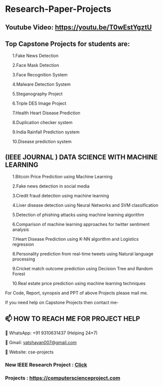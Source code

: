 # Research-Paper-Projects

## Youtube Video: https://youtu.be/T0wEstYgztU

## Top Capstone Projects for students are:
<ol>

1.Fake News Detection

2.Face Mask Detection

3.Face Recognition System

4.Malware Detection System

5.Steganography Project

6.Triple DES Image Project

7.Health Heart Disease Prediction

8.Duplication checker system

9.India Rainfall Prediction system

10.Disease prediction system
  </ol>

## (IEEE JOURNAL ) DATA SCIENCE WITH MACHINE LEARNING

<ol>
1.Bitcoin Price Prediction using Machine Learning

2.Fake news detection in social media

3.Credit fraud detection using machine learning

4.Liver disease detection using Neural Networks and SVM classification

5.Detection of phishing attacks using machine learning algorithm

6.Comparison of machine learning approaches for twitter sentiment analysis

7.Heart Disease Prediction using K-NN algorithm and Logistics regression

8.Personality prediction from real-time tweets using Natural language processing

9.Cricket match outcome prediction using Decision Tree and Random Forest

10.Real estate price prediction using machine learning techniques

</ol>
For Code, Report, synopsis and PPT of above Projects please mail me.

If you need help on Capstone Projects then contact me-

## 📫 HOW TO REACH ME FOR PROJECT HELP

💬 WhatsApp: +91 9310631437 (Helping 24*7)

💬 Gmail: vatshayan007@gmail.com

💬 Website: cse-projects

### New IEEE Research Project : [Click](https://github.com/Vatshayan/Final-Year-Project-Cryptographic-Technique-for-Communication-System)
### Projects : https://computerscienceproject.com
